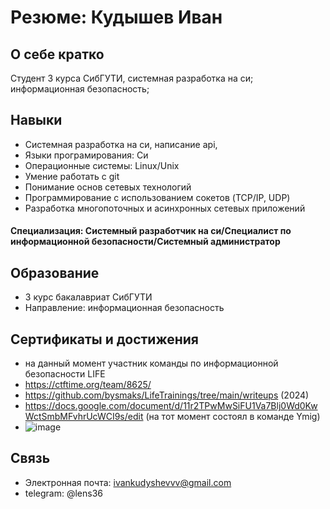# Резюме: Кудышев Иван

## О себе кратко

Студент 3 курса СибГУТИ, системная разработка на си; информационная безопасность; 

## Навыки

- Cистемная разработка на си, написание api, 
- Языки програмирования: Си  
- Операционные системы: Linux/Unix
- Умение работать с git
- Понимание основ сетевых технологий
- Программирование с использованием сокетов (TCP/IP, UDP)
- Разработка многопоточных и асинхронных сетевых приложений


#### Специализация: Системный разработчик на си/Специалист по информационной безопасности/Системный администратор

## Образование

- 3 курс бакалавриат СибГУТИ
- Направление: информационная безопасность

## Сертификаты и достижения

- на данный момент участник команды по информационной безопасности LIFE
- https://ctftime.org/team/8625/
- https://github.com/bysmaks/LifeTrainings/tree/main/writeups (2024)
- https://docs.google.com/document/d/11r2TPwMwSiFU1Va7Blj0Wd0KwWctSmbMFvhrUcWCI9s/edit (на тот момент состоял в команде Ymig)
- ![image](https://github.com/cclens/Resume/assets/117731232/06dd5eaf-150c-4686-a236-d91551c8ae1c)
  
## Связь

- Электронная почта: ivankudyshevvv@gmail.com
- telegram: @lens36

